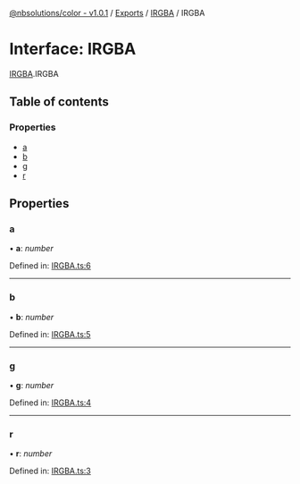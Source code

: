 [@nbsolutions/color - v1.0.1](../README.md) / [Exports](../modules.md) / [IRGBA](../modules/irgba.md) / IRGBA

# Interface: IRGBA

[IRGBA](../modules/irgba.md).IRGBA

## Table of contents

### Properties

- [a](irgba.irgba-1.md#a)
- [b](irgba.irgba-1.md#b)
- [g](irgba.irgba-1.md#g)
- [r](irgba.irgba-1.md#r)

## Properties

### a

• **a**: *number*

Defined in: [IRGBA.ts:6](https://github.com/nbsolutions-ca/color/blob/b95f055/src/IRGBA.ts#L6)

___

### b

• **b**: *number*

Defined in: [IRGBA.ts:5](https://github.com/nbsolutions-ca/color/blob/b95f055/src/IRGBA.ts#L5)

___

### g

• **g**: *number*

Defined in: [IRGBA.ts:4](https://github.com/nbsolutions-ca/color/blob/b95f055/src/IRGBA.ts#L4)

___

### r

• **r**: *number*

Defined in: [IRGBA.ts:3](https://github.com/nbsolutions-ca/color/blob/b95f055/src/IRGBA.ts#L3)
